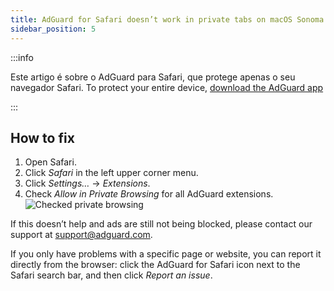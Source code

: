 ```yaml
---
title: AdGuard for Safari doesn’t work in private tabs on macOS Sonoma
sidebar_position: 5
---
```


:::info

Este artigo é sobre o AdGuard para Safari, que protege apenas o seu navegador Safari. To protect your entire device, [download the AdGuard app](https://agrd.io/download-kb-adblock)

:::

## How to fix

1. Open Safari.
2. Click _Safari_ in the left upper corner menu.
3. Click _Settings…_ → _Extensions_.
4. Check _Allow in Private Browsing_ for all AdGuard extensions.
   ![Checked private browsing](https://cdn.adtidy.org/content/Kb/ad_blocker/safari/adg-safari-sonoma-private.png)

If this doesn’t help and ads are still not being blocked, please contact our support at support@adguard.com.

If you only have problems with a specific page or website, you can report it directly from the browser: click the AdGuard for Safari icon next to the Safari search bar, and then click _Report an issue_.
